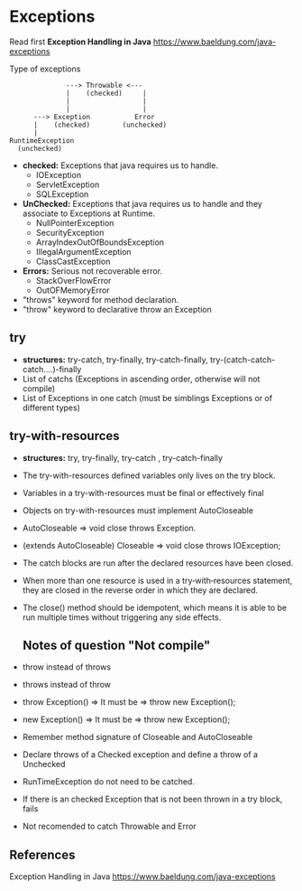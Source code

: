 # Exceptions

Read first **Exception Handling in Java** https://www.baeldung.com/java-exceptions

Type of exceptions

```
              ---> Throwable <--- 
              |    (checked)     |
              |                  |
              |                  |
      ---> Exception           Error
      |    (checked)        (unchecked)
      |
RuntimeException
  (unchecked)
```
- **checked:** Exceptions that java requires us to handle.
  -  IOException
  -  ServletException
  -  SQLException
- **UnChecked:** Exceptions that java requires us to handle and they associate to Exceptions at Runtime.
  - NullPointerException
  - SecurityException
  - ArrayIndexOutOfBoundsException
  - IllegalArgumentException
  - ClassCastException
- **Errors:** Serious not recoverable error. 
  - StackOverFlowError 
  - OutOFMemoryError
-  "throws" keyword for method declaration.
-  "throw" keyword to declarative throw an Exception

## try

- **structures:** try-catch, try-finally, try-catch-finally, try-(catch-catch-catch....)-finally
- List of catchs (Exceptions in ascending order, otherwise will not compile)
- List of Exceptions in one catch (must be simblings Exceptions or of different types)
      
## try-with-resources
  
- **structures:** try, try-finally, try-catch , try-catch-finally
- The try-with-resources defined variables only lives on the try block.
- Variables in a try-with-resources must be final or effectively final
- Objects on try-with-resources must implement AutoCloseable
- AutoCloseable => void close throws Exception.
- (extends AutoCloseable) Closeable => void close throws IOException;
- The catch blocks are run after the declared resources have been closed.
- When more than one resource is used in a try‐with‐resources statement, they are closed in the reverse order in which they are declared.
- The close() method should be idempotent, which means it is able to be run multiple times without triggering any side effects.
    
  ## Notes of question "Not compile"
- throw instead of throws
- throws instead of throw
- throw Exception() => It must be => throw new Exception();
- new Exception() => It must be => throw new Exception();
- Remember method signature of Closeable and AutoCloseable
- Declare throws of a Checked exception and define a throw of a Unchecked
- RunTimeException do not need to be catched.
- If there is an checked Exception that is not been thrown in a try block, fails
- Not recomended to catch Throwable and Error

## References

Exception Handling in Java https://www.baeldung.com/java-exceptions